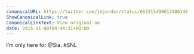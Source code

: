 ```yaml
---
canonicalURL: https://twitter.com/jmjordan/status/663215498612486146
ShowCanonicalLink: true
CanonicalLinkText: View original on
date: 2015-11-08T04:44:31+00:00
---
```

I’m only here for @Sia. #SNL